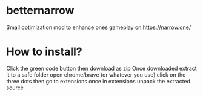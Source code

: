 # betternarrow

Small optimization mod to enhance ones gameplay on https://narrow.one/

# How to install?
Click the green code button then download as zip
Once downloaded extract it to a safe folder
open chrome/brave (or whatever you use)
click on the three dots then go to extensions
once in extensions unpack the extracted source
